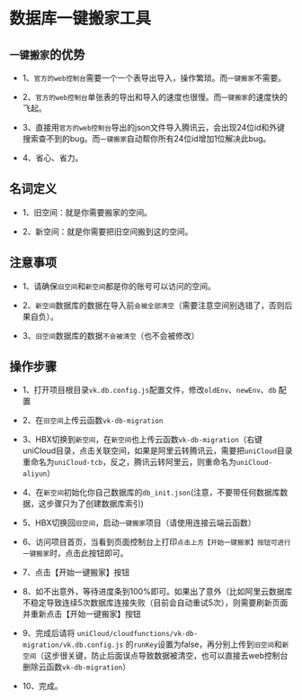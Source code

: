 # 数据库一键搬家工具

## `一键搬家`的优势

- 1、`官方的web控制台`需要一个一个表导出导入，操作繁琐。而`一键搬家`不需要。

- 2、`官方的web控制台`单张表的导出和导入的速度也很慢。而`一键搬家`的速度快的飞起。

- 3、直接用`官方的web控制台`导出的json文件导入腾讯云，会出现24位id和外键搜索查不到的bug。而`一键搬家`自动帮你所有24位id增加1位解决此bug。

- 4、省心、省力。

## 名词定义

- 1、旧空间：就是你需要搬家的空间。

- 2、新空间：就是你需要把旧空间搬到这的空间。

## 注意事项

- 1、请确保`旧空间`和`新空间`都是你的账号可以访问的空间。

- 2、`新空间`数据库的数据在导入前`会被全部清空`（需要注意空间别选错了，否则后果自负）。

- 3、`旧空间`数据库的数据`不会被清空`（也不会被修改）

## 操作步骤

- 1、打开项目根目录`vk.db.config.js`配置文件，修改`oldEnv`、`newEnv`、`db` 配置

- 2、在`旧空间`上传云函数`vk-db-migration`

- 3、HBX切换到`新空间`，在`新空间`也上传云函数`vk-db-migration`（右键uniCloud目录，点击关联空间，如果是阿里云转腾讯云，需要把`uniCloud`目录重命名为`uniCloud-tcb`，反之，腾讯云转阿里云，则重命名为`uniCloud-aliyun`）

- 4、在`新空间`初始化你自己数据库的`db_init.json`(注意，不要带任何数据库数据，这步骤只为了创建数据库索引)

- 5、HBX切换回`旧空间`，启动`一键搬家`项目（请使用连接云端云函数）

- 6、访问项目首页，当看到页面控制台上打印`点击上方【开始一键搬家】按钮可进行一键搬家`时，点击此按钮即可。

- 7、点击【开始一键搬家】按钮

- 8、如不出意外，等待进度条到100%即可。如果出了意外（比如阿里云数据库不稳定导致连续5次数据库连接失败（目前会自动重试5次），则需要刷新页面并重新点击【开始一键搬家】按钮

- 9、完成后请将 `uniCloud/cloudfunctions/vk-db-migration/vk.db.config.js` 的`runKey`设置为false，再分别上传到`旧空间`和`新空间`（这步很关键，防止后面误点导致数据被清空，也可以直接去web控制台删除云函数`vk-db-migration`）

- 10、完成。
